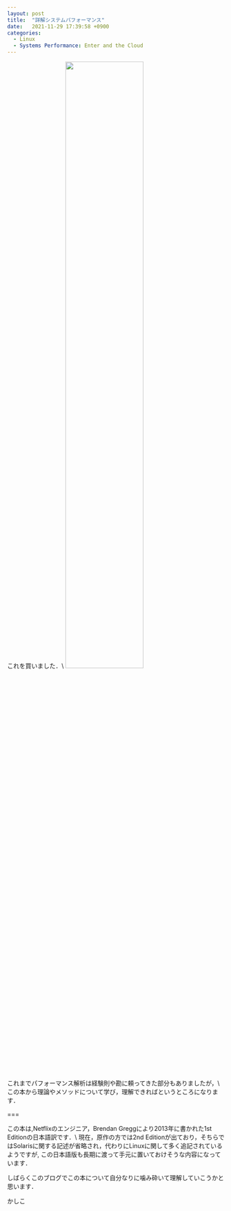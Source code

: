 ```yaml
---
layout: post
title:  "詳解システムパフォーマンス"
date:   2021-11-29 17:39:58 +0900
categories:
  - Linux
  - Systems Performance: Enter and the Cloud
---
```

これを買いました．\\
<img src="https://www.oreilly.co.jp/books/images/picture_large978-4-87311-790-4.jpeg" width="60%">

これまでパフォーマンス解析は経験則や勘に頼ってきた部分もありましたが，\\
この本から理論やメソッドについて学び，理解できればというところになります．

===

この本は,Netflixのエンジニア，Brendan Greggにより2013年に書かれた1st Editionの日本語訳です．\\
現在，原作の方では2nd Editionが出ており，そちらではSolarisに関する記述が省略され，代わりにLinuxに関して多く追記されているようですが,
この日本語版も長期に渡って手元に置いておけそうな内容になっています．

しばらくこのブログでこの本について自分なりに噛み砕いて理解していこうかと思います．




かしこ
